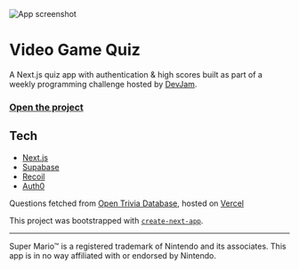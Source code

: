 <img src="https://nextjs-quiz-nu.vercel.app/screenshot.png" alt="App screenshot">

# Video Game Quiz

A Next.js quiz app with authentication & high scores built as part of a weekly programming challenge hosted by [DevJam](https://devjam.vercel.app/).

### <a href="https://nextjs-quiz-nu.vercel.app/">Open the project</a>

## Tech

-  [Next.js](https://nextjs.org/)
-  [Supabase](https://supabase.com/)
-  [Recoil](https://recoiljs.org/)
-  [Auth0](https://auth0.com/)

Questions fetched from [Open Trivia Database](https://opentdb.com/), hosted on [Vercel](https://vercel.com/)

This project was bootstrapped with [`create-next-app`](https://github.com/vercel/next.js/tree/canary/packages/create-next-app).

---

Super Mario™ is a registered trademark of Nintendo and its associates. This app is in no way affiliated with or endorsed by Nintendo.
